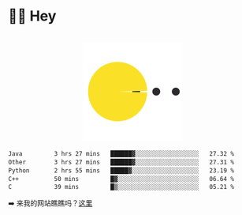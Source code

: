 
# 👋🏻 Hey
<div align="center">
	<br>
	<img src="https://raw.githubusercontent.com/Aniket965/Aniket965/master/pacman.svg?sanitize=true" width="200" height="200">
	<br>
</div>

<!--START_SECTION:waka-->

```txt
Java         3 hrs 27 mins   ██████▓░░░░░░░░░░░░░░░░░░   27.32 %
Other        3 hrs 27 mins   ██████▓░░░░░░░░░░░░░░░░░░   27.31 %
Python       2 hrs 55 mins   █████▓░░░░░░░░░░░░░░░░░░░   23.19 %
C++          50 mins         █▓░░░░░░░░░░░░░░░░░░░░░░░   06.64 %
C            39 mins         █▒░░░░░░░░░░░░░░░░░░░░░░░   05.21 %
```

<!--END_SECTION:waka-->

 ➡️  来我的网站瞧瞧吗？[这里](https://www.shaolongfei.com)
